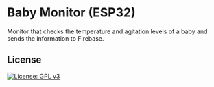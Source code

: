 # Baby Monitor (ESP32)
Monitor that checks the temperature and agitation levels of a baby and sends the information to Firebase.

## License
[![License: GPL v3](https://img.shields.io/badge/License-GPLv3-blue.svg)](https://www.gnu.org/licenses/gpl-3.0)
